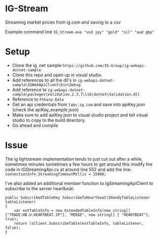 # IG-Stream
Streaming market prices from ig.com and saving to a csv

Example command line ``IG_Stream.exe "usd jpy" "gold" "oil" "aud gbp"``

# Setup

- Clone the ig .net sample ``https://github.com/IG-Group/ig-webapi-dotnet-sample``
- Clone this repo and open up in visual studio.
- Add references to all the dll's in ``ig-webapi-dotnet-sample\IGWebApiClient\bin\Debug``
- Add reference to ``ig-webapi-dotnet-sample\packages\Validation.2.3.7\lib\dotnet\Validation.dll``
- Reference to ``FSharp.Data``
- Get an api credentials from ``labs.ig.com`` and save into apiKey.json (check the apiKey_example.json)
- Make sure to add apiKey.json to visual studio project and tell visual studio to copy to the build directory.
- Go ahead and compile

# Issue

The ig lightstream implementation tends to just cut out after a while, sometimes minutes sometimes a few hours
to get around this modify the code in IGStreamingApi.cs at around line 552 and add the line: 
`` connectionInfo.StreamingTimeoutMillis = 15000;`` 

I've also added an additional member function to IgStreamingApiClient to subscribe to the server heartbeat:

```
public SubscribedTableKey SubscribeToHeartbeat(IHandyTableListener tableListener)
{
    var extTableInfo = new ExtendedTableInfo(new string[] {"TRADE:HB.U.HEARTBEAT.IP"}, "MERGE", new string[] { "HEARTBEAT"}, true);
    return lsClient.SubscribeTable(extTableInfo, tableListener, false);
}
```



